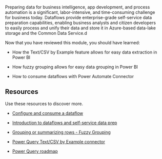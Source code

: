 Preparing data for business intelligence, app development, and process automation is a significant, labor-intensive, and time-consuming challenge for business today. Dataflows provide enterprise-grade self-service data preparation capabilities, enabling business analysts and citizen developers to easily process and unify their data and store it in Azure-based data-lake storage and the Common Data Service.d

Now that you have reviewed this module, you should have learned:

- How the Text/CSV by Example feature allows for easy data extraction in Power BI

- How fuzzy grouping allows for easy data grouping in Power BI

- How to consume dataflows with Power Automate Connector

## Resources

Use these resources to discover more.

- [Configure and consume a dataflow](/power-bi/transform-model/dataflows/dataflows-configure-consume)

- [Introduction to dataflows and self-service data prep](/power-bi/transform-model/dataflows/dataflows-introduction-self-service)

- [Grouping or summarizing rows - Fuzzy Grouping](/power-query/group-by)

- [Power Query Text/CSV by Example connector](/power-query/connectors/textcsv)

- [Power Query roadmap](https://powerbi.microsoft.com/roadmap/)

